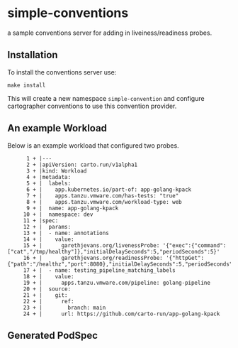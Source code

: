 # simple-conventions

a sample conventions server for adding in liveiness/readiness probes.

## Installation

To install the conventions server use: 

```
make install
```

This will create a new namespace `simple-convention` and configure cartographer conventions to use this convention provider.

## An example Workload

Below is an example workload that configured two probes.

```
      1 + |---
      2 + |apiVersion: carto.run/v1alpha1
      3 + |kind: Workload
      4 + |metadata:
      5 + |  labels:
      6 + |    app.kubernetes.io/part-of: app-golang-kpack
      7 + |    apps.tanzu.vmware.com/has-tests: "true"
      8 + |    apps.tanzu.vmware.com/workload-type: web
      9 + |  name: app-golang-kpack
     10 + |  namespace: dev
     11 + |spec:
     12 + |  params:
     13 + |  - name: annotations
     14 + |    value:
     15 + |      garethjevans.org/livenessProbe: '{"exec":{"command":["cat","/tmp/healthy"]},"initialDelaySeconds":5,"periodSeconds":5}'
     16 + |      garethjevans.org/readinessProbe: '{"httpGet":{"path":"/healthz","port":8080},"initialDelaySeconds":5,"periodSeconds":5}'
     17 + |  - name: testing_pipeline_matching_labels
     18 + |    value:
     19 + |      apps.tanzu.vmware.com/pipeline: golang-pipeline
     20 + |  source:
     21 + |    git:
     22 + |      ref:
     23 + |        branch: main
     24 + |      url: https://github.com/carto-run/app-golang-kpack
```

## Generated PodSpec

```

```
